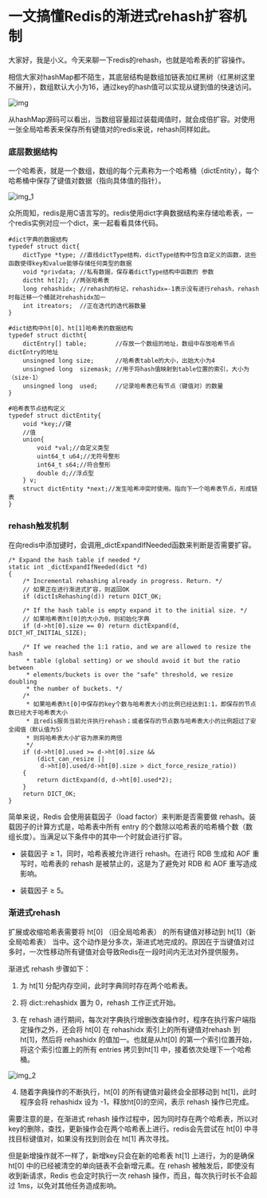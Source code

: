 # 一文搞懂Redis的渐进式rehash扩容机制

大家好，我是小义。今天来聊一下redis的rehash，也就是哈希表的扩容操作。

相信大家对hashMap都不陌生，其底层结构是数组加链表加红黑树（红黑树这里不展开），数组默认大小为16，通过key的hash值可以实现从键到值的快速访问。

![img](https://javacool.oss-cn-shenzhen.aliyuncs.com/img/xyr/20240525174855.png)

从hashMap源码可以看出，当数组容量超过装载阈值时，就会成倍扩容。对使用一张全局哈希表来保存所有键值对的redis来说，rehash同样如此。

### 底层数据结构

一个哈希表，就是一个数组，数组的每个元素称为一个哈希桶（dictEntity），每个哈希桶中保存了键值对数据（指向具体值的指针）。

![img_1](https://javacool.oss-cn-shenzhen.aliyuncs.com/img/xyr/20240525174905.png)

众所周知，redis是用C语言写的。redis使用dict字典数据结构来存储哈希表，一个redis实例对应一个dict，来一起看看具体代码。

```
#dict字典的数据结构
typedef struct dict{
    dictType *type; //直线dictType结构，dictType结构中包含自定义的函数，这些函数使得key和value能够存储任何类型的数据
    void *privdata; //私有数据，保存着dictType结构中函数的 参数
    dictht ht[2]; //两张哈希表
    long rehashidx; //rehash的标记，rehashidx=-1表示没有进行rehash，rehash时每迁移一个桶就对rehashidx加一
    int itreators;  //正在迭代的迭代器数量
}

#dict结构中ht[0]、ht[1]哈希表的数据结构
typedef struct dictht{
    dictEntry[] table;        //存放一个数组的地址，数组中存放哈希节点dictEntry的地址
    unsingned long size;      //哈希表table的大小，出始大小为4
    unsingned long  sizemask; //用于将hash值映射到table位置的索引，大小为（size-1）
    unsingned long  used;     //记录哈希表已有节点（键值对）的数量
}

#哈希表节点结构定义
typedef struct dictEntity{
    void *key;//键
    //值
    union{
        void *val;//自定义类型
        uint64_t u64;//无符号整形
        int64_t s64;//符合整形
        double d;//浮点型
    } v;
    struct dictEntity *next;//发生哈希冲突时使用。指向下一个哈希表节点，形成链表
}
```

### rehash触发机制

在向redis中添加键时，会调用\_dictExpandIfNeeded函数来判断是否需要扩容。

```
/* Expand the hash table if needed */
static int _dictExpandIfNeeded(dict *d)
{
    /* Incremental rehashing already in progress. Return. */
    // 如果正在进行渐进式扩容，则返回OK
    if (dictIsRehashing(d)) return DICT_OK;
  
    /* If the hash table is empty expand it to the initial size. */
    // 如果哈希表ht[0]的大小为0，则初始化字典
    if (d->ht[0].size == 0) return dictExpand(d, DICT_HT_INITIAL_SIZE);
  
    /* If we reached the 1:1 ratio, and we are allowed to resize the hash
     * table (global setting) or we should avoid it but the ratio between
     * elements/buckets is over the "safe" threshold, we resize doubling
     * the number of buckets. */
    /*
     * 如果哈希表ht[0]中保存的key个数与哈希表大小的比例已经达到1:1，即保存的节点数已经大于哈希表大小
     * 且redis服务当前允许执行rehash；或者保存的节点数与哈希表大小的比例超过了安全阈值（默认值为5）
     * 则将哈希表大小扩容为原来的两倍
     */
    if (d->ht[0].used >= d->ht[0].size &&
        (dict_can_resize ||
         d->ht[0].used/d->ht[0].size > dict_force_resize_ratio))
    {
        return dictExpand(d, d->ht[0].used*2);
    }
    return DICT_OK;
}

```

简单来说，Redis 会使用装载因子（load factor）来判断是否需要做 rehash。装载因子的计算方式是，哈希表中所有 entry 的个数除以哈希表的哈希桶个数（数组长度）。当满足以下条件中的其中一个时就会进行扩容。

*   装载因子 ≥ 1，同时，哈希表被允许进行 rehash。在进行 RDB 生成和 AOF 重写时，哈希表的 rehash 是被禁止的，这是为了避免对 RDB 和 AOF 重写造成影响。

*   装载因子 ≥ 5。


### 渐进式rehash

扩展或收缩哈希表需要将 ht\[0\] （旧全局哈希表） 的所有键值对移动到 ht\[1\]（新全局哈希表） 当中。这个动作是分多次，渐进式地完成的。原因在于当键值对过多时，一次性移动所有键值对会导致Redis在一段时间内无法对外提供服务。

渐进式 rehash 步骤如下：

1.  为 ht\[1\] 分配内存空间，此时字典同时存在两个哈希表。

2.  将 dict::rehashidx 置为 0，rehash 工作正式开始。

3.  在 rehash 进行期间，每次对字典执行增删改查操作时，程序在执行客户端指定操作之外，还会将 ht\[0\] 在 rehashidx 索引上的所有键值对rehash 到 ht\[1\]，然后将 rehashidx 的值加一。也就是从ht\[0\] 的第一个索引位置开始，将这个索引位置上的所有 entries 拷贝到ht\[1\] 中，接着依次处理下一个哈希桶。


![img_2](https://javacool.oss-cn-shenzhen.aliyuncs.com/img/xyr/20240525175215.png)

4.  随着字典操作的不断执行，ht\[0\] 的所有键值对最终会全部移动到 ht\[1\]，此时程序会将 rehashidx 设为 -1，释放ht\[0\]的空间，表示 rehash 操作已完成。


需要注意的是，在渐进式 rehash 操作过程中，因为同时存在两个哈希表，所以对key的删除，查找，更新操作会在两个哈希表上进行。redis会先尝试在 ht\[0\] 中寻找目标键值对，如果没有找到则会在 ht\[1\] 再次寻找。

但是新增操作就不一样了，新增key只会在新的哈希表 ht\[1\] 上进行，为的是确保 ht\[0\] 中的已经被清空的单向链表不会新增元素。在 rehash 被触发后，即使没有收到新请求，Redis 也会定时执行一次 rehash 操作，而且，每次执行时长不会超过 1ms，以免对其他任务造成影响。